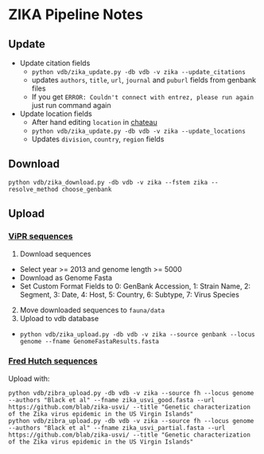 # ZIKA Pipeline Notes

## Update

* Update citation fields
  * `python vdb/zika_update.py -db vdb -v zika --update_citations`
  * updates `authors`, `title`, `url`, `journal` and `puburl` fields from genbank files
  * If you get `ERROR: Couldn't connect with entrez, please run again` just run command again
* Update location fields
  * After hand editing `location` in [chateau](https://github.com/blab/chateau)
  * `python vdb/zika_update.py -db vdb -v zika --update_locations`
  * Updates `division`, `country`, `region` fields

## Download

    python vdb/zika_download.py -db vdb -v zika --fstem zika --resolve_method choose_genbank

## Upload

### [ViPR sequences](https://www.viprbrc.org/brc/vipr_genome_search.spg?method=ShowCleanSearch&decorator=flavi_zika)

1. Download sequences
  * Select year >= 2013 and genome length >= 5000
  * Download as Genome Fasta
  * Set Custom Format Fields to 0: GenBank Accession, 1: Strain Name, 2: Segment, 3: Date, 4: Host, 5: Country, 6: Subtype, 7: Virus Species
2. Move downloaded sequences to `fauna/data`
3. Upload to vdb database
  * `python vdb/zika_upload.py -db vdb -v zika --source genbank --locus genome --fname GenomeFastaResults.fasta`

### [Fred Hutch sequences](https://github.com/blab/zika-usvi/tree/master/data)

Upload with:

    python vdb/zibra_upload.py -db vdb -v zika --source fh --locus genome --authors "Black et al" --fname zika_usvi_good.fasta --url https://github.com/blab/zika-usvi/ --title "Genetic characterization of the Zika virus epidemic in the US Virgin Islands"
    python vdb/zibra_upload.py -db vdb -v zika --source fh --locus genome --authors "Black et al" --fname zika_usvi_partial.fasta --url https://github.com/blab/zika-usvi/ --title "Genetic characterization of the Zika virus epidemic in the US Virgin Islands"
